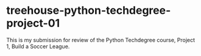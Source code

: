# treehouse-python-techdegree-project-01
This is my submission for review of the Python Techdegree course, Project 1, Build a Soccer League.
